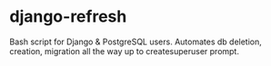 # django-refresh
Bash script for Django &amp; PostgreSQL users. Automates db deletion, creation, migration all the way up to createsuperuser prompt.
